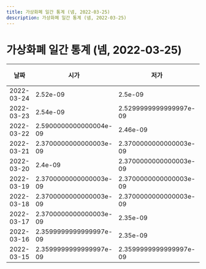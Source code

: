 ```yaml
---
title: 가상화폐 일간 통계 (넴, 2022-03-25)
description: 가상화폐 일간 통계 (넴, 2022-03-25)
---
```


가상화폐 일간 통계 (넴, 2022-03-25)
===

|날짜|시가|저가|고가|종가|비고|
|--|--|--|--|--|--|
|2022-03-24|2.52e-09|2.5e-09|2.79e-09|2.5e-09|    |
|2022-03-23|2.54e-09|2.5299999999999997e-09|2.54e-09|2.54e-09|    |
|2022-03-22|2.5900000000000004e-09|2.46e-09|2.63e-09|2.54e-09|    |
|2022-03-21|2.3700000000000003e-09|2.3700000000000003e-09|2.6800000000000003e-09|2.5900000000000004e-09|    |
|2022-03-20|2.4e-09|2.3700000000000003e-09|2.4200000000000003e-09|2.3700000000000003e-09|    |
|2022-03-19|2.3700000000000003e-09|2.3700000000000003e-09|2.44e-09|2.4099999999999997e-09|    |
|2022-03-18|2.3700000000000003e-09|2.3700000000000003e-09|2.3700000000000003e-09|2.3700000000000003e-09|    |
|2022-03-17|2.3700000000000003e-09|2.35e-09|2.38e-09|2.3700000000000003e-09|    |
|2022-03-16|2.3599999999999997e-09|2.35e-09|2.4e-09|2.38e-09|    |
|2022-03-15|2.3599999999999997e-09|2.3599999999999997e-09|2.44e-09|2.3700000000000003e-09|    |
